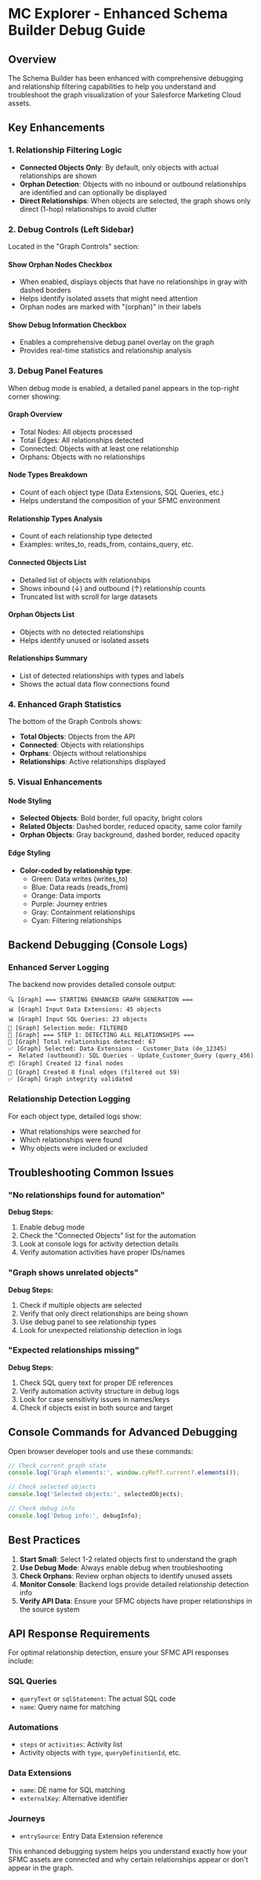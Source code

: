 # MC Explorer - Enhanced Schema Builder Debug Guide

## Overview
The Schema Builder has been enhanced with comprehensive debugging and relationship filtering capabilities to help you understand and troubleshoot the graph visualization of your Salesforce Marketing Cloud assets.

## Key Enhancements

### 1. Relationship Filtering Logic
- **Connected Objects Only**: By default, only objects with actual relationships are shown
- **Orphan Detection**: Objects with no inbound or outbound relationships are identified and can optionally be displayed
- **Direct Relationships**: When objects are selected, the graph shows only direct (1-hop) relationships to avoid clutter

### 2. Debug Controls (Left Sidebar)
Located in the "Graph Controls" section:

#### Show Orphan Nodes Checkbox
- When enabled, displays objects that have no relationships in gray with dashed borders
- Helps identify isolated assets that might need attention
- Orphan nodes are marked with "(orphan)" in their labels

#### Show Debug Information Checkbox
- Enables a comprehensive debug panel overlay on the graph
- Provides real-time statistics and relationship analysis

### 3. Debug Panel Features
When debug mode is enabled, a detailed panel appears in the top-right corner showing:

#### Graph Overview
- Total Nodes: All objects processed
- Total Edges: All relationships detected
- Connected: Objects with at least one relationship
- Orphans: Objects with no relationships

#### Node Types Breakdown
- Count of each object type (Data Extensions, SQL Queries, etc.)
- Helps understand the composition of your SFMC environment

#### Relationship Types Analysis
- Count of each relationship type detected
- Examples: writes_to, reads_from, contains_query, etc.

#### Connected Objects List
- Detailed list of objects with relationships
- Shows inbound (↓) and outbound (↑) relationship counts
- Truncated list with scroll for large datasets

#### Orphan Objects List
- Objects with no detected relationships
- Helps identify unused or isolated assets

#### Relationships Summary
- List of detected relationships with types and labels
- Shows the actual data flow connections found

### 4. Enhanced Graph Statistics
The bottom of the Graph Controls shows:
- **Total Objects**: Objects from the API
- **Connected**: Objects with relationships
- **Orphans**: Objects without relationships  
- **Relationships**: Active relationships displayed

### 5. Visual Enhancements

#### Node Styling
- **Selected Objects**: Bold border, full opacity, bright colors
- **Related Objects**: Dashed border, reduced opacity, same color family
- **Orphan Objects**: Gray background, dashed border, reduced opacity

#### Edge Styling
- **Color-coded by relationship type**:
  - Green: Data writes (writes_to)
  - Blue: Data reads (reads_from)
  - Orange: Data imports
  - Purple: Journey entries
  - Gray: Containment relationships
  - Cyan: Filtering relationships

## Backend Debugging (Console Logs)

### Enhanced Server Logging
The backend now provides detailed console output:

```
🔍 [Graph] === STARTING ENHANCED GRAPH GENERATION ===
📊 [Graph] Input Data Extensions: 45 objects
📊 [Graph] Input SQL Queries: 23 objects
🎯 [Graph] Selection mode: FILTERED
🔗 [Graph] === STEP 1: DETECTING ALL RELATIONSHIPS ===
🔗 [Graph] Total relationships detected: 67
✅ [Graph] Selected: Data Extensions - Customer_Data (de_12345)
➡️  Related (outbound): SQL Queries - Update_Customer_Query (query_456)
📦 [Graph] Created 12 final nodes
🔗 [Graph] Created 8 final edges (filtered out 59)
✅ [Graph] Graph integrity validated
```

### Relationship Detection Logging
For each object type, detailed logs show:
- What relationships were searched for
- Which relationships were found
- Why objects were included or excluded

## Troubleshooting Common Issues

### "No relationships found for automation"
**Debug Steps:**
1. Enable debug mode
2. Check the "Connected Objects" list for the automation
3. Look at console logs for activity detection details
4. Verify automation activities have proper IDs/names

### "Graph shows unrelated objects"
**Debug Steps:**
1. Check if multiple objects are selected
2. Verify that only direct relationships are being shown
3. Use debug panel to see relationship types
4. Look for unexpected relationship detection in logs

### "Expected relationships missing"
**Debug Steps:**
1. Check SQL query text for proper DE references
2. Verify automation activity structure in debug logs
3. Look for case sensitivity issues in names/keys
4. Check if objects exist in both source and target

## Console Commands for Advanced Debugging

Open browser developer tools and use these commands:

```javascript
// Check current graph state
console.log('Graph elements:', window.cyRef?.current?.elements());

// Check selected objects
console.log('Selected objects:', selectedObjects);

// Check debug info
console.log('Debug info:', debugInfo);
```

## Best Practices

1. **Start Small**: Select 1-2 related objects first to understand the graph
2. **Use Debug Mode**: Always enable debug when troubleshooting
3. **Check Orphans**: Review orphan objects to identify unused assets
4. **Monitor Console**: Backend logs provide detailed relationship detection info
5. **Verify API Data**: Ensure your SFMC objects have proper relationships in the source system

## API Response Requirements

For optimal relationship detection, ensure your SFMC API responses include:

### SQL Queries
- `queryText` or `sqlStatement`: The actual SQL code
- `name`: Query name for matching

### Automations  
- `steps` or `activities`: Activity list
- Activity objects with `type`, `queryDefinitionId`, etc.

### Data Extensions
- `name`: DE name for SQL matching
- `externalKey`: Alternative identifier

### Journeys
- `entrySource`: Entry Data Extension reference

This enhanced debugging system helps you understand exactly how your SFMC assets are connected and why certain relationships appear or don't appear in the graph.

